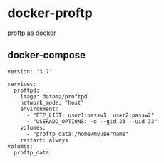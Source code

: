 # docker-proftp
proftp as docker

## docker-compose
    version: '3.7'
    
    services:
      proftpd:
        image: datoma/proftpd
        network_mode: "host"
        environment:
          - "FTP_LIST: user1:passw1, user2:passw2"
          - "USERADD_OPTIONS: -o --gid 33 --uid 33"
        volumes:
          - "proftp_data:/home/myusername"
        restart: always
    volumes:
      proftp_data:
